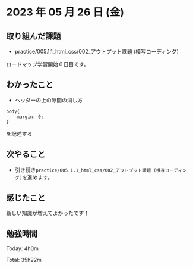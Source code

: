 # 2023 年 05 月 26 日 (金)

## 取り組んだ課題
 
- practice/005.1.1_html_css/002_アウトプット課題 (模写コーディング)

ロードマップ学習開始６日目です。

## わかったこと

- ヘッダーの上の隙間の消し方
```
body{
	margin: 0;
}
```
を記述する


## 次やること

- 引き続き`practice/005.1.1_html_css/002_アウトプット課題 (模写コーディング)`を進めます。

## 感じたこと

新しい知識が増えてよかったです！


## 勉強時間

Today: 4h0m

Total: 35h22m
